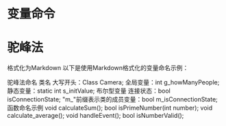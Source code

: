 ﻿# 变量命令
#  驼峰法
格式化为Markdown
以下是使用Markdown格式化的变量命名示例：

驼峰法命名
类名 大写开头：Class Camera;
全局变量：int g_howManyPeople;
静态变量：static int s_initValue;
布尔型变量 连接状态：bool isConnectionState;
"m_"前缀表示类的成员变量：bool m_isConnectionState;
函数命名示例
void calculateSum();
bool isPrimeNumber(int number);
void calculate_average();
void handleEvent();
bool isNumberValid();